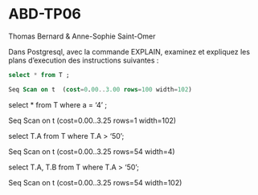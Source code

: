 # ABD-TP06

Thomas Bernard & Anne-Sophie Saint-Omer


Dans Postgresql, avec la commande EXPLAIN, examinez et expliquez les plans d’execution
des instructions suivantes :

```sql  
select * from T ;

Seq Scan on t  (cost=0.00..3.00 rows=100 width=102)  
```


select * from T where a = ‘4’ ;

Seq Scan on t  (cost=0.00..3.25 rows=1 width=102)


select T.A from T where T.A > ‘50’;

Seq Scan on t  (cost=0.00..3.25 rows=54 width=4)


select T.A, T.B from T where T.A > ‘50’;

Seq Scan on t  (cost=0.00..3.25 rows=54 width=102)


